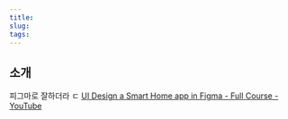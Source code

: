 ```yaml
---
title:
slug:
tags:
---
```


## 소개

피그마로 잘하더라 ㄷ
[UI Design a Smart Home app in Figma - Full Course - YouTube](https://www.youtube.com/watch?v=6aE9ItSIh2c)
